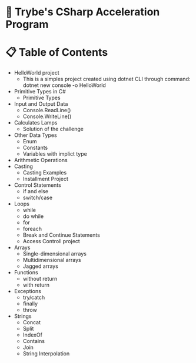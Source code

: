 # :rocket: Trybe's CSharp Acceleration Program

# :clipboard: Table of Contents

* HelloWorld project
  * This is a simples project created using dotnet CLI through command: dotnet new console -o HelloWorld
* Primitive Types in C#
    * Primitive Types
* Input and Output Data
    * Console.ReadLine()
    * Console.WriteLine()
* Calculates Lamps
    * Solution of the challenge
* Other Data Types
    * Enum
    * Constants
    * Variables with implict type
* Arithmetic Operations
* Casting
    * Casting Examples
    * Installment Project
*  Control Statements
    * if and else
    * switch/case
* Loops
    * while
    * do while
    * for
    * foreach
    * Break and Continue Statements
    * Access Controll project
* Arrays
    * Single-dimensional arrays
    * Multidimensional arrays
    * Jagged arrays
* Functions
    * without return
    * with return
* Exceptions
    * try/catch
    * finally
    * throw
* Strings
    * Concat
    * Split
    * IndexOf
    * Contains
    * Join
    * String Interpolation
